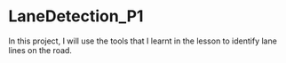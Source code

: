 # LaneDetection_P1
In this project, I will use the tools that I learnt  in the lesson to identify lane lines on the road.
